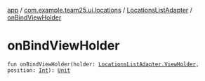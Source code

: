 [app](../../index.md) / [com.example.team25.ui.locations](../index.md) / [LocationsListAdapter](index.md) / [onBindViewHolder](./on-bind-view-holder.md)

# onBindViewHolder

`fun onBindViewHolder(holder: `[`LocationsListAdapter.ViewHolder`](-view-holder/index.md)`, position: `[`Int`](https://kotlinlang.org/api/latest/jvm/stdlib/kotlin/-int/index.html)`): `[`Unit`](https://kotlinlang.org/api/latest/jvm/stdlib/kotlin/-unit/index.html)